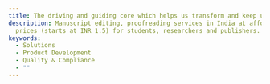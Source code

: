 ```yaml
---
title: The driving and guiding core which helps us transform and keep up with the ever-changing times.
description: Manuscript editing, proofreading services in India at affordable
  prices (starts at INR 1.5) for students, researchers and publishers.
keywords:
  - Solutions
  - Product Development
  - Quality & Compliance
  - ""
---
```

